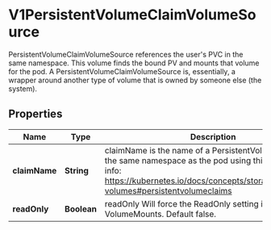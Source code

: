 

# V1PersistentVolumeClaimVolumeSource

PersistentVolumeClaimVolumeSource references the user's PVC in the same namespace. This volume finds the bound PV and mounts that volume for the pod. A PersistentVolumeClaimVolumeSource is, essentially, a wrapper around another type of volume that is owned by someone else (the system).
## Properties

Name | Type | Description | Notes
------------ | ------------- | ------------- | -------------
**claimName** | **String** | claimName is the name of a PersistentVolumeClaim in the same namespace as the pod using this volume. More info: https://kubernetes.io/docs/concepts/storage/persistent-volumes#persistentvolumeclaims | 
**readOnly** | **Boolean** | readOnly Will force the ReadOnly setting in VolumeMounts. Default false. |  [optional]



